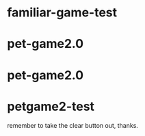 # familiar-game-test
# pet-game2.0
# pet-game2.0
# petgame2-test
remember to take the clear button out, thanks. 